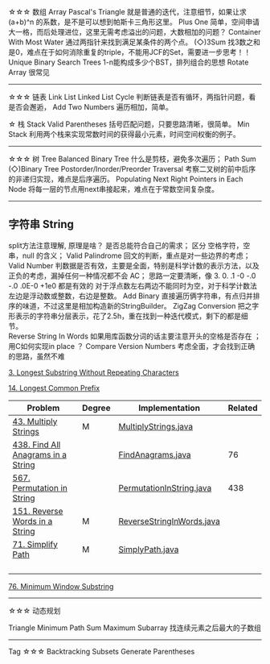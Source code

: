 
☆☆☆  数组 Array
Pascal's Triangle 就是普通的迭代，注意细节，如果让求 (a+b)^n 的系数，是不是可以想到帕斯卡三角形这里。
Plus One 简单，空间申请大一格，而后处理进位，这里无需考虑溢出的问题，大数相加的问题？
Container With Most Water 通过两指针来找到满足某条件的两个点。
(◇)3Sum  找3数之和是0，难点在于如何消除重复的triple，不能用JCF的Set，需要进一步思考！！
Unique Binary Search Trees  1-n能构成多少个BST，排列组合的思想
Rotate Array 很常见

-----------------------
☆☆☆  链表 Link List
Linked List Cycle 判断链表是否有循环，两指针问题，看是否会邂逅，
Add Two Numbers 遍历相加，简单。

☆  栈 Stack
Valid Parentheses 括号匹配问题，只要思路清晰，很简单。
Min Stack 利用两个栈来实现常数时间的获得最小元素，时间空间权衡的例子。

--------------------
☆☆☆  树 Tree 
Balanced Binary Tree  什么是剪枝，避免多次遍历；
Path Sum
(◇)Binary Tree Postorder/Inorder/Preorder Traversal 考察二叉树的前中后序的非递归实现，难点是后序遍历。
Populating Next Right Pointers in Each Node 将每一层的节点用next串接起来，难点在于常数空间复杂度。

----------------------
## 字符串 String

split方法注意理解, 原理是啥？ 是否总能符合自己的需求；
区分 空格字符，空串，null 的含义；
Valid Palindrome 回文的判断，重点是对一些边界的考虑；
Valid Number 判数据是否有效，主要是全面，特别是科学计数的表示方法，以及正负的考虑，漏掉任何一种情况都不会 AC；
			思路一定要清晰，像 3.  0.  .1  -0  -.0   -.0   .0E-0  +1e0 都是有效的
			对于浮点数左右两边不能同时为空，对于科学计数法左边是浮动数或整数，右边是整数。
Add Binary 直接遍历俩字符串，有点归并排序的味道，不过这里是相加构造新的StringBuilder。
ZigZag Conversion 	把之字形表示的字符串分层表示，花了2.5h，重在找到一种迭代模式，剩下的都是细节。	
Reverse String In Words 如果用库函数分词的话主要注意开头的空格是否存在 ； 用C如何实现in place ？
Compare Version Numbers 考虑全面，才会找到正确的思路，虽然不难


[3. Longest Substring Without Repeating Characters](https://leetcode.com/problems/longest-substring-without-repeating-characters/)

[14. Longest Common Prefix](https://leetcode.com/problems/longest-common-prefix/)


|Problem|Degree|Implementation|Related|
|---|---|---|---|
|[43. Multiply Strings](https://leetcode.com/problems/multiply-strings/)|M|[MultiplyStrings.java](MultiplyStrings.java) | |
|[438. Find All Anagrams in a String](https://leetcode.com/problems/find-all-anagrams-in-a-string/) | |[FindAnagrams.java](FindAnagrams.java) | 76|
|[567. Permutation in String](https://leetcode.com/problems/permutation-in-string/)| |[PermutationInString.java](PermutationInString.java) | 438|
|[151. Reverse Words in a String](https://leetcode.com/problems/reverse-words-in-a-string/) | M | [ReverseStringInWords.java](ReverseStringInWords.java) | |
|[71. Simplify Path](https://leetcode.com/problems/simplify-path/) |M |[SimplyPath.java](SimplyPath.java) | |
| | | | |
| | | | |
| | | | |
| | | | |

[76. Minimum Window Substring](https://leetcode.com/problems/minimum-window-substring/)

----------------------
☆☆☆  动态规划

Triangle
Minimum Path Sum
Maximum Subarray 找连续元素之后最大的子数组


----------------------
Tag
☆☆☆  Backtracking
Subsets
Generate Parentheses












